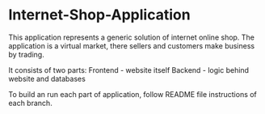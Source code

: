 # Internet-Shop-Application
This application represents a generic solution of internet online shop. 
The application is a virtual market, there sellers and customers make business by trading.

It consists of two parts:
Frontend - website itself
Backend - logic behind website and databases

To build an run each part of application, follow README file instructions of each branch.
